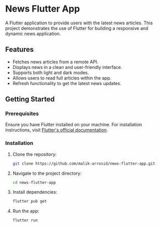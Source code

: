 # News Flutter App

A Flutter application to provide users with the latest news articles. This project demonstrates the use of Flutter for building a responsive and dynamic news application.

## Features

- Fetches news articles from a remote API.
- Displays news in a clean and user-friendly interface.
- Supports both light and dark modes.
- Allows users to read full articles within the app.
- Refresh functionality to get the latest news updates.

## Getting Started

### Prerequisites

Ensure you have Flutter installed on your machine. For installation instructions, visit [Flutter's official documentation](https://flutter.dev/docs/get-started/install).

### Installation

1. Clone the repository:

    ```bash
    git clone https://github.com/malik-arrosid/news-flutter-app.git
    ```

2. Navigate to the project directory:

    ```bash
    cd news-flutter-app
    ```

3. Install dependencies:

    ```bash
    flutter pub get
    ```

4. Run the app:

    ```bash
    flutter run
    ```
